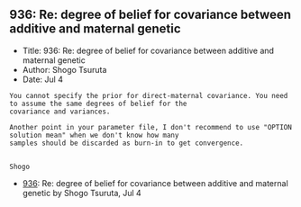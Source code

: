 ## 936: Re: degree of belief for covariance between additive and maternal genetic

- Title: 936: Re: degree of belief for covariance between additive and maternal genetic
- Author: Shogo Tsuruta
- Date: Jul 4

```
You cannot specify the prior for direct-maternal covariance. You need to assume the same degrees of belief for the
covariance and variances.

Another point in your parameter file, I don't recommend to use "OPTION solution mean" when we don't know how many
samples should be discarded as burn-in to get convergence.


Shogo
```

- [936](0936.md): Re: degree of belief for covariance between additive and maternal genetic by Shogo Tsuruta, Jul 4
